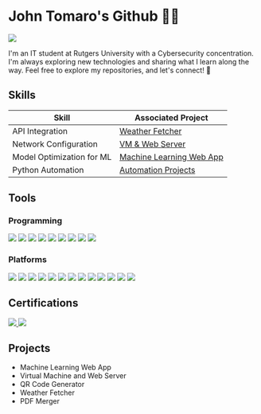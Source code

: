 # John Tomaro's Github 👋🏽
<a href="https://www.linkedin.com/in/johntomaro"><img src="https://img.shields.io/badge/-LinkedIn-0072b1?&style=for-the-badge&logo=linkedin&logoColor=white" /></a>

              

I'm an IT student at Rutgers University with a Cybersecurity concentration. I'm always exploring new technologies and sharing what I learn along the way. 
Feel free to explore my repositories, and let's connect! 🤝

## Skills

| Skill                                         | Associated Project         |
|-----------------------------------------------|----------------------------|
| API Integration                                | <a href="https://github.com/guffcodes/programming_portfolio/blob/python/automation_projects/weather_fetcher.py">Weather Fetcher|</a>|
| Network Configuration                          | <a href="https://www.linkedin.com/in/johntomaro/details/projects/1737861707707/single-media-viewer/?profileId=ACoAAD9WExIBayOeWuHHLKkjU-I34YKI9A8vms8">VM & Web Server|</a>|
| Model Optimization for ML                      | <a href="https://github.com/guffcodes/programming_portfolio/blob/python/ML_Web_App/app.py">Machine Learning Web App|</a>|
| Python Automation                              | <a href="https://github.com/guffcodes/programming_portfolio/tree/python/automation_projects">Automation Projects|</a>|


## Tools

### Programming
<div>
    <img src="https://img.shields.io/badge/python-v3.12-yellow?style=for-the-badge&logo=python&logoColor=white"/>
    <img src="https://img.shields.io/badge/html-blue?style=for-the-badge&logo=html5&logoColor=white"/>
    <img src="https://img.shields.io/badge/css-red?style=for-the-badge&logo=css&logoColor=white"/>
    <img src="https://img.shields.io/badge/sql-green?style=for-the-badge&logo=mysql&logoColor=white"/>
    <img src="https://img.shields.io/badge/r programming-purple?style=for-the-badge&logo=r&logoColor=white"/>
    <img src="https://img.shields.io/badge/linux-black?style=for-the-badge&logo=linux&logoColor=white"/>
    <img src="https://img.shields.io/badge/tableau-gray?style=for-the-badge&logo=tableau&logoColor=white"/>
    <img src="https://img.shields.io/badge/numpy-yellow?style=for-the-badge&logo=numpy&logoColor=white"/>
    <img src="https://img.shields.io/badge/pandas-orange?style=for-the-badge&logo=pandas&logoColor=white"/>
    <!--
    <img src="https://img.shields.io/badge/-Wireshark-1679A7?&style=for-the-badge&logo=Wireshark&logoColor=white" />
    <img src="https://img.shields.io/badge/-Suricata-EF3B2D?&style=for-the-badge&logo=Suricata&logoColor=white" />
    <img src="https://img.shields.io/badge/-Zeek-777BB4?&style=for-the-badge&logo=Zeek&logoColor=white" />
    !-->
</div>

<!--
### Endpoint
<div>
    <img src="https://img.shields.io/badge/-Microsoft_Defender_for_Endpoint-00A4EF?&style=for-the-badge&logo=Microsoft&logoColor=white" />
    <img src="https://img.shields.io/badge/-Velociraptor-4B275F?&style=for-the-badge&logo=Velociraptor&logoColor=white" />
</div> !-->

### Platforms
<div>
    <img src="https://img.shields.io/badge/-Microsoft%20Azure-0089D6?&style=for-the-badge&logo=msazure&logoColor=white" />
    <img src="https://img.shields.io/badge/-visual studio code-darkblue?&style=for-the-badge&logo=vscode&logoColor=white" />
    <img src="https://img.shields.io/badge/-tableau desktop-gray?&style=for-the-badge&logo=simpleanalytics&logoColor=white" />
    <img src="https://img.shields.io/badge/-microsoft excel-green?&style=for-the-badge&logo=readthedocs&logoColor=white" />
    <img src="https://img.shields.io/badge/-codepen-black?&style=for-the-badge&logo=codepen&logoColor=white" />
    <img src="https://img.shields.io/badge/-replit-orange?&style=for-the-badge&logo=replit&logoColor=white" />
    <img src="https://img.shields.io/badge/-streamlit-red?&style=for-the-badge&logo=streamlit&logoColor=white" />
    <img src="https://img.shields.io/badge/-ubuntu-purple?&style=for-the-badge&logo=ubuntu&logoColor=white" />
    <img src="https://img.shields.io/badge/-nextcloud-yellow?&style=for-the-badge&logo=nextcloud&logoColor=white" />
    <img src="https://img.shields.io/badge/-claude-orange?&style=for-the-badge&logo=claude&logoColor=white" />
    <img src="https://img.shields.io/badge/-gemini-lightblue?&style=for-the-badge&logo=googlegemini&logoColor=white" />
    <img src="https://img.shields.io/badge/-Sheets-green?&style=for-the-badge&logo=googlesheets&logoColor=white" />
    <img src="https://img.shields.io/badge/-Colab-yellow?&style=for-the-badge&logo=googlecolab&logoColor=white" />

</div>



## Certifications
<div>
  <a href="https://www.credly.com/badges/97275372-c3b8-45cb-98b3-b287899126ea/linked_in_profile"> <img src="https://img.shields.io/badge/-Google Cybersecurity Certificate-005FCC?style=for-the-badge&logo=google&logoColor=white"/> </a>  
  <a href="https://forage-uploads-prod.s3.amazonaws.com/completion-certificates/mfxGwGDp6WkQmtmTf/vcKAB5yYAgvemepGQ_mfxGwGDp6WkQmtmTf_nDAeEqAE4cSCjBeqM_1737740433517_completion_certificate.pdf"> <img src="https://img.shields.io/badge/-Cybersecurity Job Sim-red?style=for-the-badge&logo=mastercard&logoColor=white"/> </a>  
  <!--
  <a href="https://www.credly.com/badges/85f27c12-02fe-4905-916b-dd31da9bc26a/public_url"> <img src="https://img.shields.io/badge/-ISC2%20Certified%20in%20Cybersecurity-00552E?style=for-the-badge"/> </a>
    <a href="https://www.credly.com/badges/b34f83a9-25f6-4f24-9caf-5e953326416c/public_url"> <img src="https://img.shields.io/badge/-CompTIA%20A%2B-D22630?style=for-the-badge&logo=CompTIA&logoColor=white" /> </a>
    <a href="https://www.credly.com/badges/99b3cecc-084c-403a-a3be-7d1f42dc265f/public_url"> <img src="https://img.shields.io/badge/-CompTIA%20Cloud%2B-D22630?style=for-the-badge&logo=CompTIA&logoColor=white"/> </a>
</div>
    <a href="https://www.credly.com/badges/1056aaf3-9465-4ec1-b4fe-74a4c460e9e5/public_url"> <img src="https://img.shields.io/badge/-NIST--Cybersecurity%20Professional%20Foundation-003B64?style=for-the-badge"/> </a>
    <a href="https://1drv.ms/b/s!Ai0a7l_LbSj8qr5wQEcC0E9L2EqSkw?e=h7ItiE"> <img src="https://img.shields.io/badge/-ITIL%204%20Foundation-6C2383?style=for-the-badge" /> </a>
    <a href="https://www.credly.com/badges/d2f78d4a-b38c-4630-9e01-775d26674e01/public_url"> <img src="https://img.shields.io/badge/-CompTIA%20Project%2B-D22630?style=for-the-badge&logo=CompTIA&logoColor=white"/> </a> !-->
<!--
<a href="https://cs.lpi.org/caf/Xamman/certification/verify/LPI000617634/eq859gjudk"> <img src="https://img.shields.io/badge/-LPI%20Linux%20Essentials-FFA500?style=for-the-badge&logo=linux&logoColor=black" /> 
</a>
!-->
</div>

## Projects
- Machine Learning Web App
- Virtual Machine and Web Server
- QR Code Generator
- Weather Fetcher
- PDF Merger
